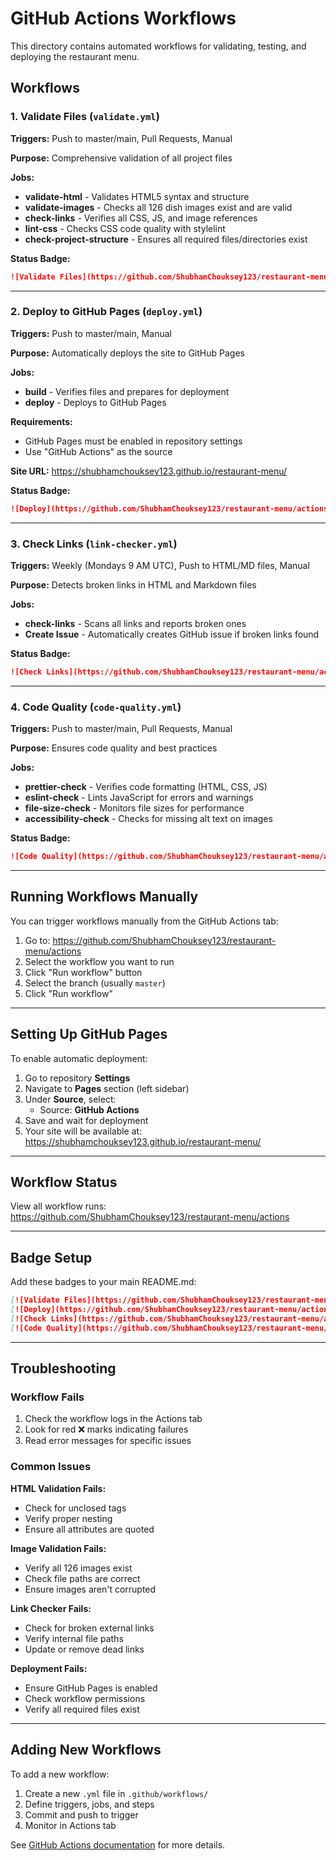 # GitHub Actions Workflows

This directory contains automated workflows for validating, testing, and deploying the restaurant menu.

## Workflows

### 1. Validate Files (`validate.yml`)

**Triggers:** Push to master/main, Pull Requests, Manual

**Purpose:** Comprehensive validation of all project files

**Jobs:**
- **validate-html** - Validates HTML5 syntax and structure
- **validate-images** - Checks all 126 dish images exist and are valid
- **check-links** - Verifies all CSS, JS, and image references
- **lint-css** - Checks CSS code quality with stylelint
- **check-project-structure** - Ensures all required files/directories exist

**Status Badge:**
```markdown
![Validate Files](https://github.com/ShubhamChouksey123/restaurant-menu/actions/workflows/validate.yml/badge.svg)
```

---

### 2. Deploy to GitHub Pages (`deploy.yml`)

**Triggers:** Push to master/main, Manual

**Purpose:** Automatically deploys the site to GitHub Pages

**Jobs:**
- **build** - Verifies files and prepares for deployment
- **deploy** - Deploys to GitHub Pages

**Requirements:**
- GitHub Pages must be enabled in repository settings
- Use "GitHub Actions" as the source

**Site URL:** https://shubhamchouksey123.github.io/restaurant-menu/

**Status Badge:**
```markdown
![Deploy](https://github.com/ShubhamChouksey123/restaurant-menu/actions/workflows/deploy.yml/badge.svg)
```

---

### 3. Check Links (`link-checker.yml`)

**Triggers:** Weekly (Mondays 9 AM UTC), Push to HTML/MD files, Manual

**Purpose:** Detects broken links in HTML and Markdown files

**Jobs:**
- **check-links** - Scans all links and reports broken ones
- **Create Issue** - Automatically creates GitHub issue if broken links found

**Status Badge:**
```markdown
![Check Links](https://github.com/ShubhamChouksey123/restaurant-menu/actions/workflows/link-checker.yml/badge.svg)
```

---

### 4. Code Quality (`code-quality.yml`)

**Triggers:** Push to master/main, Pull Requests, Manual

**Purpose:** Ensures code quality and best practices

**Jobs:**
- **prettier-check** - Verifies code formatting (HTML, CSS, JS)
- **eslint-check** - Lints JavaScript for errors and warnings
- **file-size-check** - Monitors file sizes for performance
- **accessibility-check** - Checks for missing alt text on images

**Status Badge:**
```markdown
![Code Quality](https://github.com/ShubhamChouksey123/restaurant-menu/actions/workflows/code-quality.yml/badge.svg)
```

---

## Running Workflows Manually

You can trigger workflows manually from the GitHub Actions tab:

1. Go to: https://github.com/ShubhamChouksey123/restaurant-menu/actions
2. Select the workflow you want to run
3. Click "Run workflow" button
4. Select the branch (usually `master`)
5. Click "Run workflow"

---

## Setting Up GitHub Pages

To enable automatic deployment:

1. Go to repository **Settings**
2. Navigate to **Pages** section (left sidebar)
3. Under **Source**, select:
   - Source: **GitHub Actions**
4. Save and wait for deployment
5. Your site will be available at: https://shubhamchouksey123.github.io/restaurant-menu/

---

## Workflow Status

View all workflow runs: https://github.com/ShubhamChouksey123/restaurant-menu/actions

---

## Badge Setup

Add these badges to your main README.md:

```markdown
[![Validate Files](https://github.com/ShubhamChouksey123/restaurant-menu/actions/workflows/validate.yml/badge.svg)](https://github.com/ShubhamChouksey123/restaurant-menu/actions/workflows/validate.yml)
[![Deploy](https://github.com/ShubhamChouksey123/restaurant-menu/actions/workflows/deploy.yml/badge.svg)](https://github.com/ShubhamChouksey123/restaurant-menu/actions/workflows/deploy.yml)
[![Check Links](https://github.com/ShubhamChouksey123/restaurant-menu/actions/workflows/link-checker.yml/badge.svg)](https://github.com/ShubhamChouksey123/restaurant-menu/actions/workflows/link-checker.yml)
[![Code Quality](https://github.com/ShubhamChouksey123/restaurant-menu/actions/workflows/code-quality.yml/badge.svg)](https://github.com/ShubhamChouksey123/restaurant-menu/actions/workflows/code-quality.yml)
```

---

## Troubleshooting

### Workflow Fails

1. Check the workflow logs in the Actions tab
2. Look for red ❌ marks indicating failures
3. Read error messages for specific issues

### Common Issues

**HTML Validation Fails:**
- Check for unclosed tags
- Verify proper nesting
- Ensure all attributes are quoted

**Image Validation Fails:**
- Verify all 126 images exist
- Check file paths are correct
- Ensure images aren't corrupted

**Link Checker Fails:**
- Check for broken external links
- Verify internal file paths
- Update or remove dead links

**Deployment Fails:**
- Ensure GitHub Pages is enabled
- Check workflow permissions
- Verify all required files exist

---

## Adding New Workflows

To add a new workflow:

1. Create a new `.yml` file in `.github/workflows/`
2. Define triggers, jobs, and steps
3. Commit and push to trigger
4. Monitor in Actions tab

See [GitHub Actions documentation](https://docs.github.com/en/actions) for more details.
